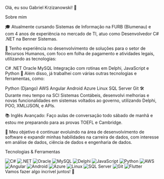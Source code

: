 Olá, eu sou Gabriel Krzizanowski! 👋


Sobre mim

🎓 Atualmente cursando Sistemas de Informação na FURB (Blumenau) e com 4 anos de experiência no mercado de TI, atuo como Desenvolvedor C# .NET na Benner Sistemas.

💼 Tenho experiência no desenvolvimento de soluções para o setor de Recursos Humanos, com foco em folha de pagamento e atividades legais, utilizando as tecnologias:

C# .NET
Oracle
MySQL
Integração com rotinas em Delphi, JavaScript e Python
🚀 Além disso, já trabalhei com várias outras tecnologias e ferramentas, como:

Python (Django)
AWS
Angular
Android
Azure
Linux
SQL Server
Git
🛠 Durante meu tempo na SCI Sistemas Contábeis, desenvolvi melhorias e novas funcionalidades em sistemas voltados ao governo, utilizando Delphi, POO, XML/JSON, e APIs.

📚 Inglês Avançado: Faço aulas de conversação todo sábado de manhã e estou me preparando para as provas TOEFL e Cambridge.

🎯 Meu objetivo é continuar evoluindo na área de desenvolvimento de software e expandir minhas habilidades na carreira de dados, com interesse em análise de dados, ciência de dados e engenharia de dados.

Tecnologias & Ferramentas
<div> <img src="https://img.shields.io/badge/C%23-239120?style=for-the-badge&logo=c-sharp&logoColor=white" alt="C#"> <img src="https://img.shields.io/badge/.NET-512BD4?style=for-the-badge&logo=dotnet&logoColor=white" alt=".NET"> <img src="https://img.shields.io/badge/Oracle-F80000?style=for-the-badge&logo=oracle&logoColor=white" alt="Oracle"> <img src="https://img.shields.io/badge/MySQL-4479A1?style=for-the-badge&logo=mysql&logoColor=white" alt="MySQL"> <img src="https://img.shields.io/badge/Delphi-EE1F35?style=for-the-badge&logo=delphi&logoColor=white" alt="Delphi"> <img src="https://img.shields.io/badge/JavaScript-F7DF1E?style=for-the-badge&logo=javascript&logoColor=black" alt="JavaScript"> <img src="https://img.shields.io/badge/Python-3776AB?style=for-the-badge&logo=python&logoColor=white" alt="Python"> <img src="https://img.shields.io/badge/AWS-232F3E?style=for-the-badge&logo=amazon-aws&logoColor=white" alt="AWS"> <img src="https://img.shields.io/badge/Angular-DD0031?style=for-the-badge&logo=angular&logoColor=white" alt="Angular"> <img src="https://img.shields.io/badge/Android-3DDC84?style=for-the-badge&logo=android&logoColor=white" alt="Android"> <img src="https://img.shields.io/badge/Azure-0078D4?style=for-the-badge&logo=microsoft-azure&logoColor=white" alt="Azure"> <img src="https://img.shields.io/badge/Linux-FCC624?style=for-the-badge&logo=linux&logoColor=black" alt="Linux"> <img src="https://img.shields.io/badge/SQL%20Server-CC2927?style=for-the-badge&logo=microsoft-sql-server&logoColor=white" alt="SQL Server"> <img src="https://img.shields.io/badge/Git-F05032?style=for-the-badge&logo=git&logoColor=white" alt="Git"> <img src="https://img.shields.io/badge/Flutter-02569B?style=for-the-badge&logo=flutter&logoColor=white" alt="Flutter">
 </div>
Vamos fazer algo incrível juntos! 🚀

